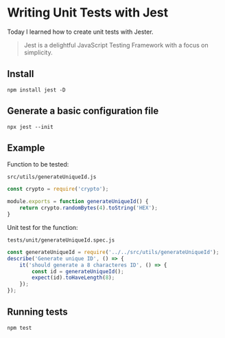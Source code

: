 # Writing Unit Tests with Jest

Today I learned how to create unit tests with Jester.

> Jest is a delightful JavaScript Testing Framework with a focus on simplicity.

## Install

```npm install jest -D```

## Generate a basic configuration file

```npx jest --init```

## Example

Function to be tested:

```src/utils/generateUniqueId.js```

```javascript
const crypto = require('crypto');

module.exports = function generateUniqueId() {
    return crypto.randomBytes(4).toString('HEX');
}
```

Unit test for the function:

```tests/unit/generateUniqueId.spec.js```

```javascript
const generateUniqueId = require('../../src/utils/generateUniqueId');
describe('Generate unique ID', () => {
    it('should generate a 8 characteres ID', () => {
        const id = generateUniqueId();
        expect(id).toHaveLength(8);
    });
});
```
## Running tests

```npm test```


